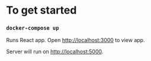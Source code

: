 # To get started

### `docker-compose up`

Runs React app.
Open [http://localhost:3000](http://localhost:3000) to view app.


Server will run on [http://localhost:5000](http://localhost:5000).
